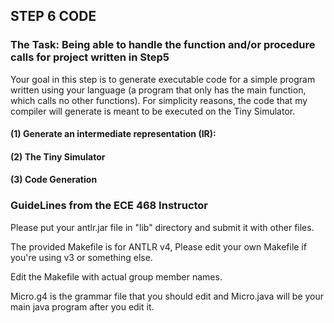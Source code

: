 
## STEP 6 CODE

### The Task: Being able to handle the function and/or procedure calls for project written in Step5

<p>Your goal in this step is to generate executable code for a simple program written using your language (a program that only has the main function, which calls no other functions). For simplicity reasons, the code that my compiler will generate is meant to be executed on the Tiny Simulator.</p>

#### (1) Generate an intermediate representation (IR):

#### (2) The Tiny Simulator

#### (3) Code Generation
	
### GuideLines from the ECE 468 Instructor
Please put your antlr.jar file in "lib" directory 
and submit it with other files.

The provided Makefile is for ANTLR v4,
Please edit your own Makefile if you're using v3 or something else.

Edit the Makefile with actual group member names.

Micro.g4 is the grammar file that you should edit and Micro.java will be your main java program after you edit it. 
